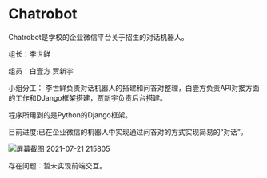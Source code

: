 # Chatrobot

Chatrobot是学校的企业微信平台关于招生的对话机器人。

组长：李世鲜

组员：白壹方 贾新宇

小组分工： 李世鲜负责对话机器人的搭建和问答对整理，白壹方负责API对接方面的工作和DJango框架搭建，贾新宇负责后台搭建。

程序所用到的是Python的Django框架。


目前进度:已在企业微信的机器人中实现通过问答对的方式实现简易的“对话”。

![屏幕截图 2021-07-21 215805](https://user-images.githubusercontent.com/49465805/126506538-accf127f-5299-46f8-980f-44b6650ddff7.png)


存在问题：暂未实现前端交互。
